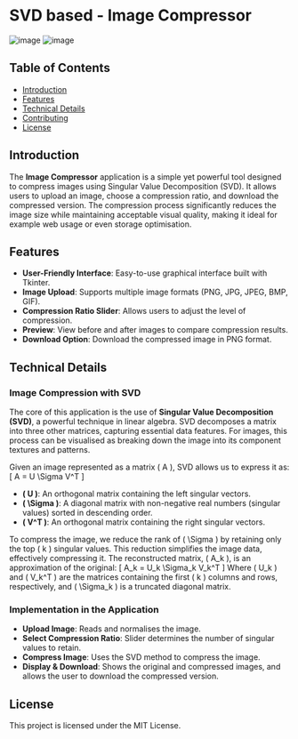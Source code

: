 # SVD based - Image Compressor

![image](https://github.com/user-attachments/assets/ac2c1d55-d937-49ed-b24b-2389934c46d6)
![image](https://github.com/user-attachments/assets/cfa7a762-f958-4053-88f5-a2d1f7a30c85)


## Table of Contents
- [Introduction](#introduction)
- [Features](#features)
- [Technical Details](#technical-details)
- [Contributing](#contributing)
- [License](#license)

## Introduction
The **Image Compressor** application is a simple yet powerful tool designed to compress images using Singular Value Decomposition (SVD). It allows users to upload an image, choose a compression ratio, and download the compressed version. The compression process significantly reduces the image size while maintaining acceptable visual quality, making it ideal for example web usage or even storage optimisation.

## Features
- **User-Friendly Interface**: Easy-to-use graphical interface built with Tkinter.
- **Image Upload**: Supports multiple image formats (PNG, JPG, JPEG, BMP, GIF).
- **Compression Ratio Slider**: Allows users to adjust the level of compression.
- **Preview**: View before and after images to compare compression results.
- **Download Option**: Download the compressed image in PNG format.

## Technical Details
### Image Compression with SVD
The core of this application is the use of **Singular Value Decomposition (SVD)**, a powerful technique in linear algebra. SVD decomposes a matrix into three other matrices, capturing essential data features. For images, this process can be visualised as breaking down the image into its component textures and patterns.

Given an image represented as a matrix \( A \), SVD allows us to express it as:
\[ A = U \Sigma V^T \]
- **\( U \)**: An orthogonal matrix containing the left singular vectors.
- **\( \Sigma \)**: A diagonal matrix with non-negative real numbers (singular values) sorted in descending order.
- **\( V^T \)**: An orthogonal matrix containing the right singular vectors.

To compress the image, we reduce the rank of \( \Sigma \) by retaining only the top \( k \) singular values. This reduction simplifies the image data, effectively compressing it. The reconstructed matrix, \( A_k \), is an approximation of the original:
\[ A_k = U_k \Sigma_k V_k^T \]
Where \( U_k \) and \( V_k^T \) are the matrices containing the first \( k \) columns and rows, respectively, and \( \Sigma_k \) is a truncated diagonal matrix.

### Implementation in the Application
- **Upload Image**: Reads and normalises the image.
- **Select Compression Ratio**: Slider determines the number of singular values to retain.
- **Compress Image**: Uses the SVD method to compress the image.
- **Display & Download**: Shows the original and compressed images, and allows the user to download the compressed version.

## License
This project is licensed under the MIT License.
